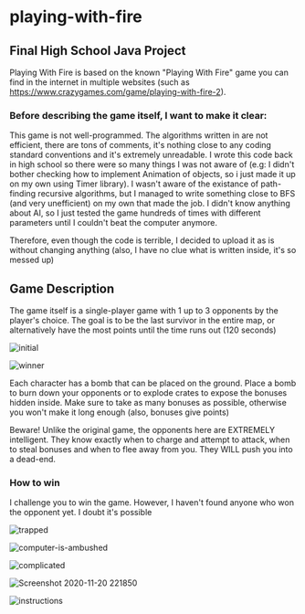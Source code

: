 # playing-with-fire #
## Final High School Java Project ##

Playing With Fire is based on the known "Playing With Fire" game you can find in the internet in multiple websites (such as https://www.crazygames.com/game/playing-with-fire-2).

### Before describing the game itself, I want to make it clear:
This game is not well-programmed. The algorithms written in are not efficient, there are tons of comments, it's nothing close to any coding standard conventions and it's extremely unreadable.
I wrote this code back in high school so there were so many things I was not aware of (e.g: I didn't bother checking how to implement Animation of objects, so i just made it up on my own using Timer library). 
I wasn't aware of the existance of path-finding recursive algorithms, but I managed to write something close to BFS (and very unefficient) on my own that made the job. 
I didn't know anything about AI, so I just tested the game hundreds of times with different parameters until I couldn't beat the computer anymore.

Therefore, even though the code is terrible, I decided to upload it as is without changing anything (also, I have no clue what is written inside, it's so messed up)

## Game Description
The game itself is a single-player game with 1 up to 3 opponents by the player's choice.
The goal is to be the last survivor in the entire map, or alternatively have the most points until the time runs out (120 seconds)

![initial](https://user-images.githubusercontent.com/74790003/99846453-0171ac80-2b7f-11eb-88d0-77c59263091a.png)

![winner](https://user-images.githubusercontent.com/74790003/99846465-06cef700-2b7f-11eb-81f6-d979e6288df5.png)

Each character has a bomb that can be placed on the ground.
Place a bomb to burn down your opponents or to explode crates to expose the bonuses hidden inside.
Make sure to take as many bonuses as possible, otherwise you won't make it long enough (also, bonuses give points)

Beware! Unlike the original game, the opponents here are EXTREMELY intelligent. They know exactly when to charge and attempt to attack, when to steal bonuses and when to flee away from you. They WILL push you into a dead-end.

### How to win ###
I challenge you to win the game. However, I haven't found anyone who won the opponent yet. I doubt it's possible

![trapped](https://user-images.githubusercontent.com/74790003/99846461-059dca00-2b7f-11eb-958f-23915a2c505c.png)

![computer-is-ambushed](https://user-images.githubusercontent.com/74790003/99846447-fdde2580-2b7e-11eb-9762-7e876ede324b.png)

![complicated](https://user-images.githubusercontent.com/74790003/99847453-c1abc480-2b80-11eb-895c-a052208e6572.png)

![Screenshot 2020-11-20 221850](https://user-images.githubusercontent.com/74790003/99846458-046c9d00-2b7f-11eb-9358-a48fbf5daf18.png)

![instructions](https://user-images.githubusercontent.com/74790003/99846457-02a2d980-2b7f-11eb-8c8c-d5c608540195.png)

